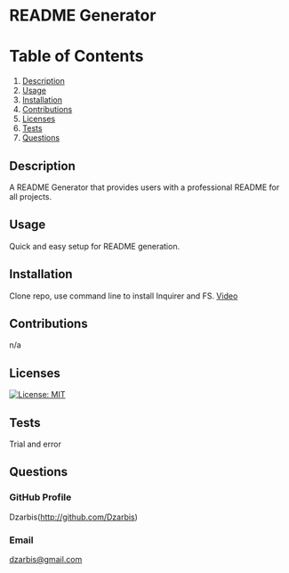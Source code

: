 # README Generator
  
  # Table of Contents
  1) [Description](#Description)
  2) [Usage](#Usage)
  3) [Installation](#Installation)
  4) [Contributions](#Contributions)
  5) [Licenses](#Licenses)
  6) [Tests](#Tests)
  7) [Questions](#Questions)

  ## Description
  A README Generator that provides users with a professional README for all projects.

  ## Usage
  Quick and easy setup for README generation.

  ## Installation
  Clone repo, use command line to install Inquirer and FS.
  [Video](https://drive.google.com/file/d/1U3pMTVMmUscrAVSFgp-EA1xSUfZom5PG/preview)

  ## Contributions
  n/a

  ## Licenses
  [![License: MIT](https://img.shields.io/badge/License-MIT-blue.svg)](https://opensource.org/licenses/MIT)

  ## Tests
  Trial and error

  ## Questions

  ### GitHub Profile
  Dzarbis(http://github.com/Dzarbis)

  ### Email
  dzarbis@gmail.com

